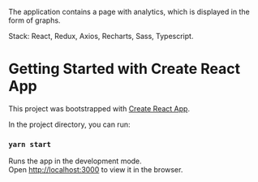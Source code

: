 The application contains a page with analytics, which is displayed in the form of graphs.

Stack: React, Redux, Axios, Recharts, Sass, Typescript.

# Getting Started with Create React App

This project was bootstrapped with [Create React App](https://github.com/facebook/create-react-app).

In the project directory, you can run:

### `yarn start`

Runs the app in the development mode.\
Open [http://localhost:3000](http://localhost:3000) to view it in the browser.

